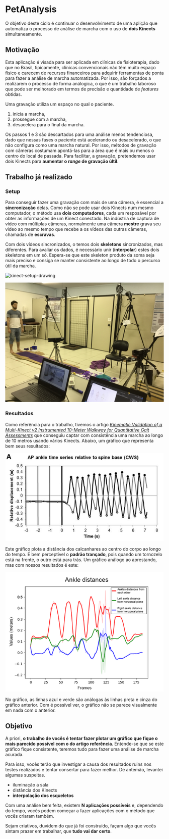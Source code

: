 # PetAnalysis

O objetivo deste ciclo é continuar o desenvolvimento de uma aplição que automatiza o processo de análise de marcha com o uso de **dois Kinects** simultaneamente.

## Motivação

Esta aplicação é visada para ser aplicada em clínicas de fisioterapia, dado que no Brasil, tipicamente, clínicas convencionais não têm muito espaço físico e carecem de recursos financeiros para adquirir ferramentas de ponta para fazer a análise de marcha automatizada. Por isso, são forçados a realizarem o processo de forma análogica, o que é um trabalho laboroso que pode ser melhorado em termos de precisão e quantidade de *features* obtidas.

Uma gravação utiliza um espaço no qual o paciente.

1. inicia a marcha,
2. prossegue com a marcha,
3. desacelera para o final da marcha.

Os passos 1 e 3 são descartados para uma análise menos tendenciosa, dado que nessas fases o paciente está acelerando ou desacelerado, o que não configura como uma marcha natural. Por isso, métodos de gravação com câmeras costumam apontá-las para a área que é mais ou menos o centro do local de passada. Para facilitar, a gravação, pretendemos usar dois Kinects para **aumentar o _range_ de gravação últil**.

## Trabalho já realizado

### Setup

Para conseguir fazer uma gravação com mais de uma câmera, é essencial a **sincronização** delas. Como não se pode usar dois Kinects num mesmo computador, o método usa **dois computadores**, cada um resposável por obter as informações de um Kinect conectado. Na indústria de captura de vídeo com múltiplas câmeras, normalmente uma câmera **mestre** grava seu video ao mesmo tempo que recebe a os vídeos das outras câmeras, chamadas de **escravas**.

Com dois vídeos sincronizados, o temos dois **skeletons** sincronizados, mas diferentes. Para avaliar os dados, é necessário unir (**interpolar**) estes dois skeletons em um só. Espera-se que este skeleton produto da soma seja mais preciso e consiga se manter consistente ao longo de todo o percurso útil da marcha.

![kinect-setup-drawing](media/kinect-setup.png "setup dos Kinects e pista")

![kinect-setup-real](media/kinect-setup-real.png "setup dos testes")

### Resultados

Como referência para o trabalho, tivemos o artigo [*Kinematic Validation of a Multi-Kinect v2 Instrumented 10-Meter Walkway for Quantitative Gait Assessments*](https://journals.plos.org/plosone/article?id=10.1371/journal.pone.0139913) que conseguiu  captar com consistência uma marcha ao longo de 10 metros usando vários Kinects. Abaixo, um gráfico que representa bem seus resultados:

![alt text](media/reference-article-ankle-series.png "Distância dos calcanhares")

Este gráfico plota a distância dos calcanhares ao centro do corpo ao longo do tempo. É bem perceptível o **padrão trançado**, pois quando um tornozelo está na frente, o outro está para trás. Um gráfico análogo ao aprestando, mas com nossos resultados é este:

![results](media/results.png "resultados")

No gráfico, as linhas azul e verde são análogas às linhas preta e cinza do gráfico anterior. Com é possível ver, o gráfico não se parece visualmente em nada com o anterior.

## Objetivo

A priori, **o trabalho de vocês é tentar fazer plotar um gráfico que fique o mais parecido possível com o do artigo referência**. Entende-se que se este gráfico fique consistente, teremos tudo para fazer uma análise de marcha acurada.

Para isso, vocês terão que investigar a causa dos resultados ruins nos testes realizados e tentar consertar para fazer melhor. De antemão, levantei algumas suspeitas.

* iluminação a sala
* distância dos Kinects
* **interpolação dos esqueletos**

Com uma análise bem feita, existem **N aplicações possíveis** e, dependendo do tempo, vocês podem começar a fazer aplicações com o método que vocês criaram também.

Sejam criativos, duvidem do que já foi construído, façam algo que vocês sintam prazer em trabalhar, que **tudo vai dar certo**.